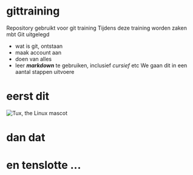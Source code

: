 # gittraining
Repository gebruikt voor git training
Tijdens deze training worden zaken mbt Git uitgelegd
* wat is git, ontstaan
* maak account aan
* doen van alles
* leer ***markdown*** te gebruiken, inclusief _cursief_ etc
We gaan dit in een aantal stappen uitvoere
# eerst dit
![Tux, the Linux mascot](https://www.google.nl/url?sa=i&url=https%3A%2F%2Fcommons.wikimedia.org%2Fwiki%2FFile%3ATux.svg&psig=AOvVaw0JYd5wAddOyul-2dv7njf1&ust=1679475892924000&source=images&cd=vfe&ved=0CA8QjRxqFwoTCPDGtbHV7P0CFQAAAAAdAAAAABAEg)
# dan dat
# en tenslotte ...
